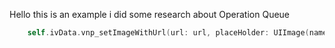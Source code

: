 Hello this is an example i did some research about Operation Queue
``` swift 
    self.ivData.vnp_setImageWithUrl(url: url, placeHolder: UIImage(named: "imgPlaceHolder"))
```

